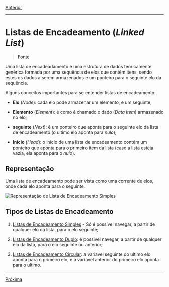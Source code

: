 [Anterior](https://github.com/newtmagalhaes/Data-Structures/blob/master/DataStructures/Abstracts/U1-introduction/03-pointers.md)

---

# Listas de Encadeamento (_Linked List_)

> [Fonte](https://www.tutorialspoint.com/data_structures_algorithms/linked_list_algorithms.htm)

Uma lista de encadeadamento é uma estrutura de dados teoricamente genérica formada por uma sequência de elos que contém itens, sendo estes os dados a serem armazenados e um ponteiro para o seguinte elo da sequência.

Alguns conceitos importantes para se entender listas de encadeamento:

- **Elo** (_Node_): cada elo pode armazenar um elemento, e um seguinte;

- **Elemento** (_Element_): é como é chamado o dado (_Data Item_) armazenado no elo;

- **seguinte** (_Next_): é um ponteiro que aponta para o seguinte elo da lista de encadeamento (o ultimo elo aponta para _nulo_);

- **Início** (_Head_): o início de uma lista de encadeamento contém um ponteiro que aponta para o primeiro item da lista (caso a lista esteja vazia, ela aponta para o _nulo_).

## Representação

Uma lista de encadeamento pode ser vista como uma corrente de elos, onde cada elo aponta para o seguinte.

![Representação de Lista de Encadeamento Simples](https://www.tutorialspoint.com/data_structures_algorithms/images/linked_list.jpg)

## Tipos de Listas de Encadeamento

1. [Listas de Encadeamento Simples](https://github.com/newtmagalhaes/Data-Structures/blob/master/DataStructures/Abstracts/U1-introduction/06-simpleLL.md) - Só é possível navegar, a partir de qualquer elo da lista, para o elo seguinte;

2. [Listas de Encadeamento Duplo](https://github.com/newtmagalhaes/Data-Structures/blob/master/DataStructures/Abstracts/U1-introduction/07-doubleLL.md): é possivel navegar, a partir de qualquer elo da lista, para o elo seguinte ou anterior;

3. [Listas de Encadeamento Circular](https://github.com/newtmagalhaes/Data-Structures/blob/master/DataStructures/Abstracts/U1-introduction/08-circularLL.md): a variavel seguinte do ultimo elo aponta para o primeiro elo, e a variavel anterior do primeiro elo aponta para o ultimo.

---

[Próxima](https://github.com/newtmagalhaes/Data-Structures/blob/master/DataStructures/Abstracts/U1-introduction/05-operations.md)
